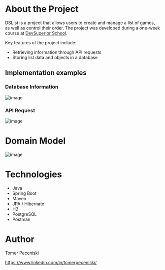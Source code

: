 # About the Project

DSList is a project that allows users to create and manage a list of games, as well as control their order. The project was developed during a one-week course at [DevSuperior School](https://devsuperior.com.br/).

Key features of the project include:
- Retrieving information through API requests
- Storing list data and objects in a database

## Implementation examples
### Database Information
![image](https://github.com/user-attachments/assets/24738bd7-9e1d-4d95-b6a2-15dd3076538d)

### API Request
![image](https://github.com/user-attachments/assets/f027431b-a399-40eb-918d-fcfe1f42d751)

# Domain Model

![image](https://github.com/user-attachments/assets/509f47b7-7ac9-49a2-a65a-e64cfee00f0c)

# Technologies
* Java
* Spring Boot
* Maven
* JPA / Hibernate
* H2
* PostgreSQL
* Postman

# Author
Tomer Peceniski

https://www.linkedin.com/in/tomerpeceniski/
